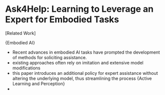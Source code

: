 # Ask4Help: Learning to Leverage an Expert for Embodied Tasks
[Related Work]

{Embodied AI}
- Recent advances in embodied AI tasks have prompted the development of methods for soliciting assistance.
- existing approaches often rely on imitation and extensive model modifications
- this paper introduces an additional policy for expert assistance without altering the underlying model, thus streamlining the process
{Active Learning and Perception}
- 
